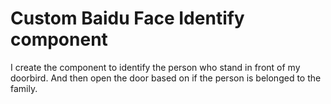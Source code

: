 # Custom Baidu Face Identify component
I create the component to identify the person who stand in front of my doorbird. And then open the door based on if the person is belonged to the family.
